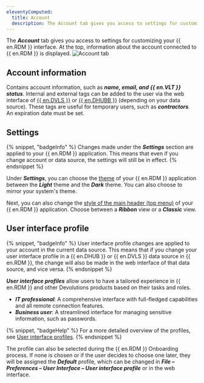 ```yaml
---
eleventyComputed:
  title: Account
  description: The Account tab gives you access to settings for customizing your {{ en.RDM }} interface.
---
```

The ***Account*** tab gives you access to settings for customizing your {{ en.RDM }} interface. At the top, information about the account connected to {{ en.RDM }} is displayed.
![Account tab](https://cdnweb.devolutions.net/docs/docs_en_rdm_mac_RDMMac2075.png)

## Account information

Contains account information, such as ***name, email, and {{ en.VLT }} status***. Internal and external tags can be added to the user via the web interface of [{{ en.DVLS }}](/server/web-interface/administration/security-management/users/) or [{{ en.DHUBB }}](/hub/web-interface/administration/management/users/) (depending on your data source). These tags are useful for temporary users, such as ***contractors***. An expiration date must be set.

## Settings

{% snippet, "badgeInfo" %}
Changes made under the ***Settings*** section are applied to your {{ en.RDM }} application. This means that even if you change account or data source, the settings will still be in effect.
{% endsnippet %}

Under ***Settings***, you can choose the [theme](/rdm/mac/user-interface/customization/theme/) of your {{ en.RDM }} application between the ***Light*** theme and the ***Dark*** theme. You can also choose to mirror your system's theme.

Next, you can also change the [style of the main header (top menu)](/rdm/mac/user-interface/ribbon/) of your {{ en.RDM }} application. Choose between a ***Ribbon*** view or a ***Classic*** view.

## User interface profile

{% snippet, "badgeInfo" %}
User interface profile changes are applied to your account in the current data source. This means that if you change your user interface profile in a {{ en.DHUB }} or {{ en.DVLS }} data source in {{ en.RDM }}, the change will also be made in the web interface of that data source, and vice versa.
{% endsnippet %}

***User interface profiles*** allow users to have a tailored experience in {{ en.RDM }} and other Devolutions products based on their tasks and roles.

* ***IT professional***: A comprehensive interface with full-fledged capabilities and all remote connection features.
* ***Business user***: A streamlined interface for managing sensitive information, such as passwords.

{% snippet, "badgeHelp" %}
For a more detailed overview of the profiles, see [User interface profiles](/rdm/mac/user-interface/customization/usage-profiles/).
{% endsnippet %}

The profile can also be selected during the {{ en.RDM }} Onboarding process. If none is chosen or if the user decides to choose one later, they will be assigned the ***Default*** profile, which can be changed in ***File – Preferences – User Interface – User interface profile*** or in the web interface.
